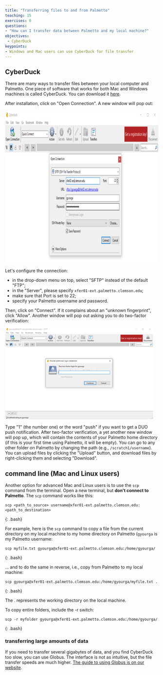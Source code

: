 ```yaml
---
title: "Transferring files to and from Palmetto"
teaching: 15
exercises: 0
questions:
- "How can I transfer data between Palmetto and my local machine?"
objectives:
 - CyberDuck
keypoints:
- Windows and Mac users can use CyberDuck for file transfer
---
```


## CyberDuck

There are many ways to transfer files between your local computer and Palmetto. One piece of software that works for both Mac and Windows machines is called CyberDuck. You can download it [here](https://cyberduck.io/download/).

After installation, click on "Open Connection". A new window will pop out:

<img src="../fig/cyberduck_config.png" style="height:500px">

Let's configure the connection:
- in the drop-down menu on top, select "SFTP" instead of the default "FTP";
- in the "Server", please specify `xfer01-ext.palmetto.clemson.edu`;
- make sure that Port is set to 22;
- specify your Palmetto username and password.

Then, click on "Connect". If it complains about an "unknown fingerprint", click "Allow". Another window will pop out asking you to do two-factor verification:

<img src="../fig/cyberduck_2fa.png" style="height:300px">

Type "1" (the number one) or the word "push" if you want to get a DUO push notification. After two-factor verification, a yet another new window will pop up, which will contain the contents of your Palmetto home directory (if this is your first time using Palmetto, it will be empty). You can go to any other folder on Palmetto by changing the path (e.g., `/scratch1/username`). You can upload files by clicking the "Upload" button, and download files by right-clicking them and selecting "Download".

## command line (Mac and Linux users)

Another option for advanced Mac and Linux users is to use the `scp` command from the terminal. Open a new terminal, but **don't connect to Palmetto**. The `scp` command works like this:

~~~
scp <path_to_source> username@xfer01-ext.palmetto.clemson.edu:<path_to_destination>
~~~
{: .bash}

For example, here is the `scp` command to copy a file from the current directory on my local machine to my home directory on Palmetto (`gyourga` is my Palmetto username: 

~~~
scp myfile.txt gyourga@xfer01-ext.palmetto.clemson.edu:/home/gyourga/
~~~
{: .bash}

... and to do the same in reverse, i.e., copy from Palmetto to my local machine:

~~~
scp gyourga@xfer01-ext.palmetto.clemson.edu:/home/gyourga/myfile.txt .
~~~
{: .bash}

The . represents the working directory on the local machine.

To copy entire folders, include the -r switch:

~~~
scp -r myfolder gyourga@xfer01-ext.palmetto.clemson.edu:/home/gyourga/
~~~
{: .bash}

### transferring large amounts of data

If you need to transfer several gigabytes of data, and you find CyberDuck too slow, you can use Globus. The interface is not as intuitive, but the file transfer speeds are much higher. [The guide to using Globus is on our website](https://www.palmetto.clemson.edu/palmetto/basic/started/#transfer-large-files-using-globus).
